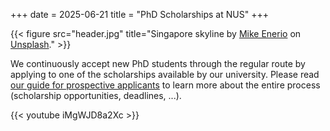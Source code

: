 +++
date = 2025-06-21
title = "PhD Scholarships at NUS"
+++

{{< figure src="header.jpg" title="Singapore skyline by [Mike Enerio](https://unsplash.com/@mikeenerio) on [Unsplash](https://unsplash.com/photos/CQhgno3yhv8)." >}}


We continuously accept new PhD students through the regular route by applying to one of the scholarships available by our university.
Please read [our guide for prospective applicants](/opportunities/application-guide/) to learn more about the entire process (scholarship opportunities, deadlines, ...).

{{< youtube iMgWJD8a2Xc >}}
